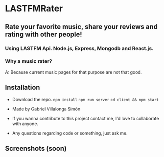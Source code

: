 # LASTFMRater

## Rate your favorite music, share your reviews and rating with other people!

### Using LASTFM Api. Node.js, Express, Mongodb and React.js.

### Why a music rater?
A: Because current music pages for that purpose are not that good.

## Installation
 * Download the repo.
  `npm install`
  `npm run server`
  `cd client && npm start`

* Made by Gabriel Villalonga Simón
* If you wanna contribute to this project contact me, I'd love to collaborate with anyone.
* Any questions regarding code or something, just ask me.

## Screenshots (soon)

